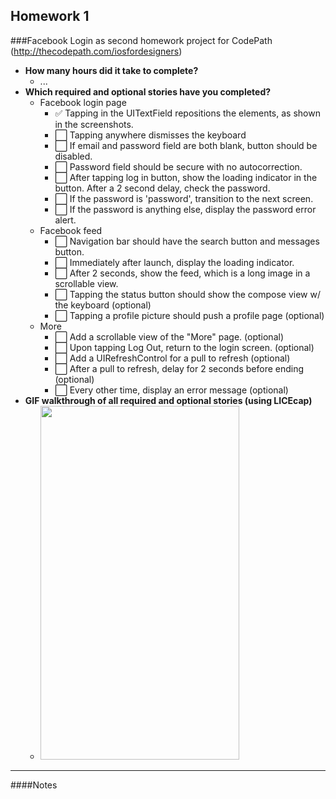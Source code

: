 Homework 1
---

###Facebook Login as second homework project for CodePath (http://thecodepath.com/iosfordesigners)

* **How many hours did it take to complete?**
  * ...
* **Which required and optional stories have you completed?**
  * Facebook login page
    * :white_check_mark: Tapping in the UITextField repositions the elements, as shown in the screenshots.
    * :white_large_square: Tapping anywhere dismisses the keyboard
    * :white_large_square: If email and password field are both blank, button should be disabled.
    * :white_large_square: Password field should be secure with no autocorrection.
    * :white_large_square: After tapping log in button, show the loading indicator in the button. After a 2 second delay, check the password.
    * :white_large_square: If the password is 'password', transition to the next screen.
    * :white_large_square: If the password is anything else, display the password error alert.
  * Facebook feed
    * :white_large_square: Navigation bar should have the search button and messages button.
    * :white_large_square: Immediately after launch, display the loading indicator.
    * :white_large_square: After 2 seconds, show the feed, which is a long image in a scrollable view.
    * :white_large_square: Tapping the status button should show the compose view w/ the keyboard (optional)
    * :white_large_square: Tapping a profile picture should push a profile page (optional)
  * More
    * :white_large_square: Add a scrollable view of the "More" page. (optional)
    * :white_large_square: Upon tapping Log Out, return to the login screen. (optional)
    * :white_large_square: Add a UIRefreshControl for a pull to refresh (optional)
    * :white_large_square: After a pull to refresh, delay for 2 seconds before ending (optional)
    * :white_large_square: Every other time, display an error message (optional)
* **GIF walkthrough of all required and optional stories (using LICEcap)**
  * <img width="318" height="566" src=""/>

---

####Notes
